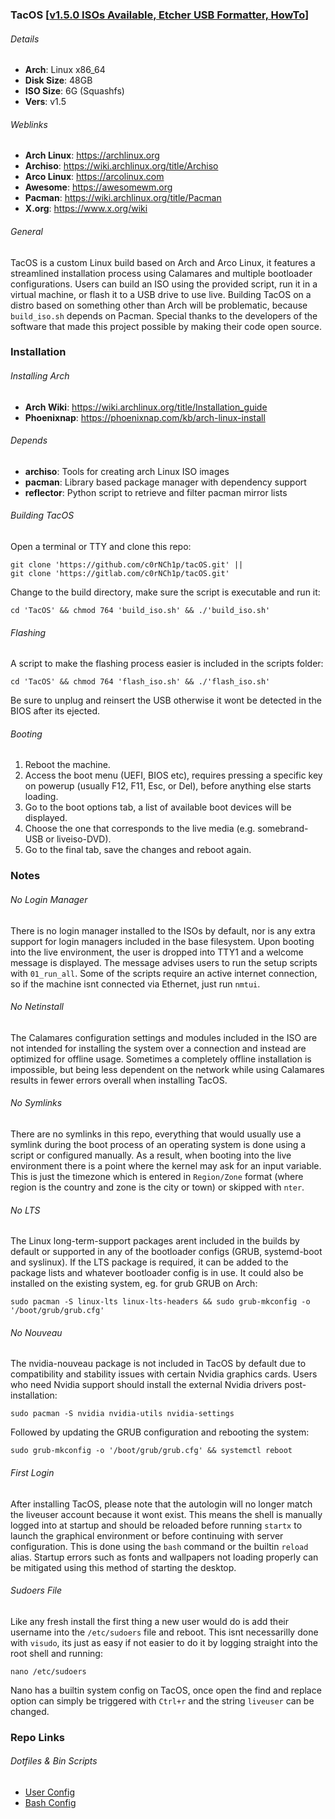 ### TacOS [[v1.5.0 ISOs Available, ](https://app.mediafire.com/y9ongymscl0ag)[Etcher USB Formatter, ](https://etcher.balena.io)[HowTo](https://youtu.be/GWZvGu8LjNc?si=vDeoD4UX1xw45h8T)]
###### Details
- **Arch**: Linux x86_64
- **Disk Size**: 48GB
- **ISO Size**: 6G (Squashfs)
- **Vers**: v1.5
###### Weblinks
- **Arch Linux**: https://archlinux.org
- **Archiso**: https://wiki.archlinux.org/title/Archiso
- **Arco Linux**: https://arcolinux.com
- **Awesome**: https://awesomewm.org
- **Pacman**: https://wiki.archlinux.org/title/Pacman
- **X.org**: https://www.x.org/wiki
###### General
TacOS is a custom Linux build based on Arch and Arco Linux, it features a streamlined
installation process using Calamares and multiple bootloader configurations. Users can
build an ISO using the provided script, run it in a virtual machine, or flash it to a USB
drive to use live. Building TacOS on a distro based on something other than Arch will be
problematic, because `build_iso.sh` depends on Pacman. Special thanks to the developers of
the software that made this project possible by making their code open source.
### Installation
###### Installing Arch
- **Arch Wiki**: https://wiki.archlinux.org/title/Installation_guide
- **Phoenixnap**: https://phoenixnap.com/kb/arch-linux-install
###### Depends
- **archiso**: Tools for creating arch Linux ISO images
- **pacman**: Library based package manager with dependency support
- **reflector**: Python script to retrieve and filter pacman mirror lists
###### Building TacOS
Open a terminal or TTY and clone this repo:
```shell
git clone 'https://github.com/c0rNCh1p/tacOS.git' ||
git clone 'https://gitlab.com/c0rNCh1p/tacOS.git'
```
Change to the build directory, make sure the script is executable and run it:
```shell
cd 'TacOS' && chmod 764 'build_iso.sh' && ./'build_iso.sh'
```
###### Flashing
A script to make the flashing process easier is included in the scripts folder:
```shell
cd 'TacOS' && chmod 764 'flash_iso.sh' && ./'flash_iso.sh'
```
Be sure to unplug and reinsert the USB otherwise it wont be detected in the BIOS after
its ejected.
###### Booting
1. Reboot the machine.
2. Access the boot menu (UEFI, BIOS etc), requires pressing a specific key on powerup
   (usually F12, F11, Esc, or Del), before anything else starts loading.
3. Go to the boot options tab, a list of available boot devices will be displayed.
4. Choose the one that corresponds to the live media (e.g. somebrand-USB or liveiso-DVD).
5. Go to the final tab, save the changes and reboot again.
### Notes
###### No Login Manager
There is no login manager installed to the ISOs by default, nor is any extra support for
login managers included in the base filesystem. Upon booting into the live environment,
the user is dropped into TTY1 and a welcome message is displayed. The message advises
users to run the setup scripts with `01_run_all`. Some of the scripts require an active
internet connection, so if the machine isnt connected via Ethernet, just run `nmtui`.
###### No Netinstall
The Calamares configuration settings and modules included in the ISO are not intended for
installing the system over a connection and instead are optimized for offline usage.
Sometimes a completely offline installation is impossible, but being less dependent on
the network while using Calamares results in fewer errors overall when installing TacOS.
###### No Symlinks
There are no symlinks in this repo, everything that would usually use a symlink during
the boot process of an operating system is done using a script or configured manually. As
a result, when booting into the live environment there is a point where the kernel may
ask for an input variable. This is just the timezone which is entered in `Region/Zone`
format (where region is the country and zone is the city or town) or skipped with `nter`.
###### No LTS
The Linux long-term-support packages arent included in the builds by default or supported
in any of the bootloader configs (GRUB, systemd-boot and syslinux). If the LTS package is
required, it can be added to the package lists and whatever bootloader config is in use. It
could also be installed on the existing system, eg. for grub GRUB on Arch:
```shell
sudo pacman -S linux-lts linux-lts-headers && sudo grub-mkconfig -o '/boot/grub/grub.cfg'
```
###### No Nouveau
The nvidia-nouveau package is not included in TacOS by default due to compatibility and
stability issues with certain Nvidia graphics cards. Users who need Nvidia support should
install the external Nvidia drivers post-installation:
```shell
sudo pacman -S nvidia nvidia-utils nvidia-settings
```
Followed by updating the GRUB configuration and rebooting the system:
```shell
sudo grub-mkconfig -o '/boot/grub/grub.cfg' && systemctl reboot
```
###### First Login
After installing TacOS, please note that the autologin will no longer match the liveuser
account because it wont exist. This means the shell is manually logged into at startup
and should be reloaded before running `startx` to launch the graphical environment or
before continuing with server configuration. This is done using the `bash` command or the
builtin `reload` alias. Startup errors such as fonts and wallpapers not loading properly
can be mitigated using this method of starting the desktop.
###### Sudoers File
Like any fresh install the first thing a new user would do is add their username into the
`/etc/sudoers` file and reboot. This isnt necessarilly done with `visudo`, its just as
easy if not easier to do it by logging straight into the root shell and running:
```
nano /etc/sudoers
```
Nano has a builtin system config on TacOS, once open the find and replace option can simply
be triggered with `Ctrl+r` and the string `liveuser` can be changed.
### Repo Links
###### Dotfiles & Bin Scripts
- [User Config](https://gitlab.com/c0rNCh1p/tacos/-/tree/master/tacos/airootfs/etc/skel/.config)
- [Bash Config](https://gitlab.com/c0rNCh1p/tacos/-/tree/master/tacos/airootfs/etc/skel/.local/bin)